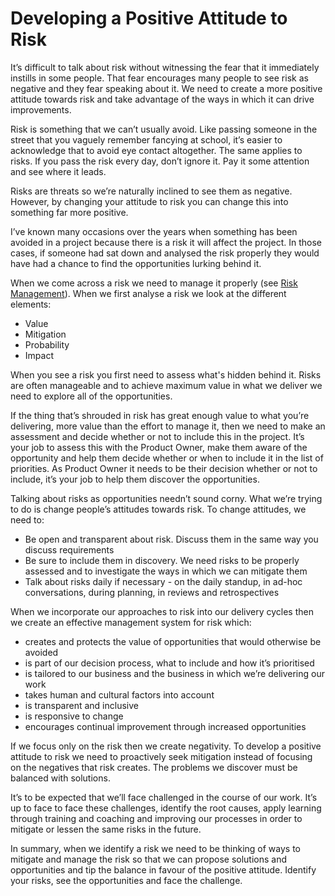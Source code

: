 # Developing a Positive Attitude to Risk

It’s difficult to talk about risk without witnessing the fear that it immediately instills in some people. That fear encourages many people to see risk as negative and they fear speaking about it. We need to create a more positive attitude towards risk and take advantage of the ways in which it can drive improvements.

Risk is something that we can’t usually avoid. Like passing someone in the street that you vaguely remember fancying at school, it’s easier to acknowledge that to avoid eye contact altogether. The same applies to risks. If you pass the risk every day, don’t ignore it. Pay it some attention and see where it leads.

Risks are threats so we’re naturally inclined to see them as negative. However, by changing your attitude to risk you can change this into something far more positive.

I’ve known many occasions over the years when something has been avoided in a project because there is a risk it will affect the project. In those cases, if someone had sat down and analysed the risk properly they would have had a chance to find the opportunities lurking behind it.

When we come across a risk we need to manage it properly (see [Risk Management](delivery_recipe/risk_management.html)). When we first analyse a risk we look at the different elements:

* Value
* Mitigation
* Probability
* Impact

When you see a risk you first need to assess what's hidden behind it. Risks are often manageable and to achieve maximum value in what we deliver we need to explore all of the opportunities.

If the thing that’s shrouded in risk has great enough value to what you’re delivering, more value than the effort to manage it, then we need to make an assessment and decide whether or not to include this in the project. It’s your job to assess this with the Product Owner, make them aware of the opportunity and help them decide whether or when to include it in the list of priorities. As Product Owner it needs to be their decision whether or not to include, it’s your job to help them discover the opportunities.

Talking about risks as opportunities needn’t sound corny. What we’re trying to do is change people’s attitudes towards risk. To change attitudes, we need to:

* Be open and transparent about risk. Discuss them in the same way you discuss requirements
* Be sure to include them in discovery. We need risks to be properly assessed and to investigate the ways in which we can mitigate them
* Talk about risks daily if necessary - on the daily standup, in ad-hoc conversations, during planning, in reviews and retrospectives

When we incorporate our approaches to risk into our delivery cycles then we create an effective management system for risk which:

* creates and protects the value of opportunities that would otherwise be avoided
* is part of our decision process, what to include and how it’s prioritised
* is tailored to our business and the business in which we’re delivering our work
* takes human and cultural factors into account
* is transparent and inclusive
* is responsive to change
* encourages continual improvement through increased opportunities

If we focus only on the risk then we create negativity. To develop a positive attitude to risk we need to proactively seek mitigation instead of focusing on the negatives that risk creates. The problems we discover must be balanced with solutions.

It’s to be expected that we’ll face challenged in the course of our work. It’s up to face to face these challenges, identify the root causes, apply learning through training and coaching and improving our processes in order to mitigate or lessen the same risks in the future.

In summary, when we identify a risk we need to be thinking of ways to mitigate and manage the risk so that we can propose solutions and opportunities and tip the balance in favour of the positive attitude. Identify your risks, see the opportunities and face the challenge.